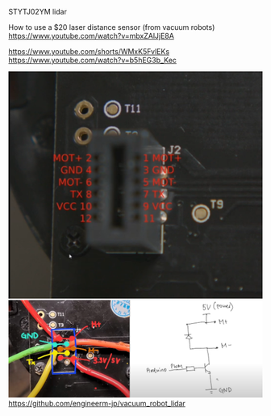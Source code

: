 STYTJ02YM lidar


How to use a $20 laser distance sensor (from vacuum robots)
https://www.youtube.com/watch?v=mbxZAlJjE8A


https://www.youtube.com/shorts/WMxK5FvlEKs
https://www.youtube.com/watch?v=b5hEG3b_Kec


![pinout.png](pinout.png)
![driver.png](driver.png)
https://github.com/engineerm-jp/vacuum_robot_lidar